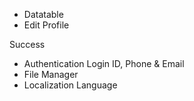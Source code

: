 - Datatable
- Edit Profile

Success
- Authentication Login ID, Phone & Email
- File Manager
- Localization Language
